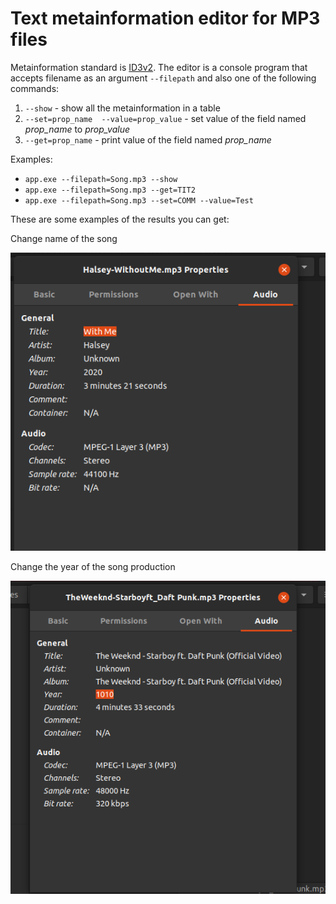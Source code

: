 # Text metainformation editor for MP3 files
Metainformation standard is [ID3v2](https://id3.org/id3v2.3.0).
The editor is a console program that accepts filename as an argument `--filepath` and also one of the following commands:
1) `--show` - show all the metainformation in a table
2) `--set=prop_name  --value=prop_value` - set value of the field named *prop_name* to *prop_value*
3) `--get=prop_name` - print value of the field named *prop_name* 


Examples: 
* `app.exe --filepath=Song.mp3 --show`
* `app.exe --filepath=Song.mp3 --get=TIT2`
* `app.exe --filepath=Song.mp3 --set=COMM --value=Test`


These are some examples of the results you can get:


Change name of the song 


![Change name of the song](docs/images/change-name.png)


Change the year of the song production 


![Change the year of the song production](docs/images/change-year.png)
